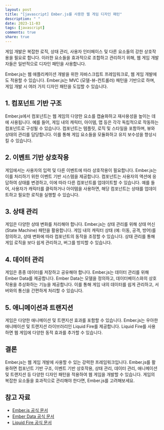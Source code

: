 ```yaml
---
layout: post
title: "[javascript] Ember.js를 사용한 웹 게임 디자인 패턴"
description: " "
date: 2023-11-03
tags: [javascript]
comments: true
share: true
---
```


게임 개발은 복잡한 로직, 상태 관리, 사용자 인터페이스 및 다른 요소들의 강한 상호작용을 필요로 합니다. 이러한 요소들을 효과적으로 조합하고 관리하기 위해, 웹 게임 개발자들은 일반적으로 디자인 패턴을 사용합니다. 

Ember.js는 웹 애플리케이션 개발을 위한 자바스크립트 프레임워크로, 웹 게임 개발에도 적용할 수 있습니다. Ember.js는 MVC (모델-뷰-컨트롤러) 패턴을 기반으로 하며, 게임 개발 시 여러 가지 디자인 패턴을 도입할 수 있습니다.

## 1. 컴포넌트 기반 구조

Ember.js에서 컴포넌트는 웹 게임의 다양한 요소를 캡슐화하고 재사용성을 높이는 데에 사용됩니다. 예를 들어, 게임 내의 캐릭터, 아이템, 맵 등은 각각 독립적으로 작동하는 컴포넌트로 구성될 수 있습니다. 컴포넌트는 템플릿, 로직 및 스타일을 포함하며, 뷰와 상태의 관리를 담당합니다. 이를 통해 게임 요소들을 모듈화하고 유지 보수성을 향상시킬 수 있습니다.

## 2. 이벤트 기반 상호작용

게임에서는 사용자의 입력 및 다른 이벤트에 따라 상호작용이 필요합니다. Ember.js는 이를 처리하기 위한 이벤트 기반 시스템을 제공합니다. 컴포넌트는 사용자의 액션에 응답하여 상태를 변경하고, 이에 따라 다른 컴포넌트를 업데이트할 수 있습니다. 예를 들어, 사용자가 캐릭터를 클릭하거나 아이템을 사용하면, 해당 컴포넌트는 상태를 업데이트하고 필요한 로직을 실행할 수 있습니다.

## 3. 상태 관리

게임은 다양한 상태 변화를 처리해야 합니다. Ember.js는 상태 관리를 위해 상태 머신(State Machine) 패턴을 활용합니다. 게임 내의 캐릭터 상태 (예: 이동, 공격, 방어)를 정의하고, 상태 변화에 따라 컴포넌트의 동작을 조정할 수 있습니다. 상태 관리를 통해 게임 로직을 보다 쉽게 관리하고, 버그를 방지할 수 있습니다.

## 4. 데이터 관리

게임은 종종 데이터를 저장하고 공유해야 합니다. Ember.js는 데이터 관리를 위해 Ember Data를 제공합니다. Ember Data는 모델을 정의하고, 데이터베이스와의 상호작용을 추상화하는 기능을 제공합니다. 이를 통해 게임 내의 데이터를 쉽게 관리하고, 서버와의 통신을 간편하게 처리할 수 있습니다.

## 5. 애니메이션과 트랜지션

게임은 다양한 애니메이션 및 트랜지션 효과를 포함할 수 있습니다. Ember.js는 우아한 애니메이션 및 트랜지션 라이브러리인 Liquid Fire를 제공합니다. Liquid Fire를 사용하면 웹 게임에 다양한 동적 효과를 추가할 수 있습니다.

## 결론

Ember.js는 웹 게임 개발에 사용할 수 있는 강력한 프레임워크입니다. Ember.js를 활용하면 컴포넌트 기반 구조, 이벤트 기반 상호작용, 상태 관리, 데이터 관리, 애니메이션 및 트랜지션 등 다양한 디자인 패턴을 적용하여 웹 게임을 개발할 수 있습니다. 게임의 복잡한 요소들을 효과적으로 관리해야 한다면, Ember.js를 고려해보세요.

## 참고 자료

- [Ember.js 공식 문서](https://emberjs.com/)
- [Ember Data 공식 문서](https://emberjs.com/api/ember-data)
- [Liquid Fire 공식 문서](https://ember-animation.github.io/liquid-fire/)